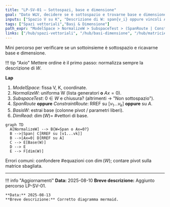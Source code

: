 ```yaml
---
title: "LP-SV-01 — Sottospazi, base e dimensione"
goal: "Dato W⊆V, decidere se è sottospazio e trovarne base e dimensione."
inputs: ["Spazio V su K", "Descrizione di W: span{v_i} oppure vincoli Ax=0"]
tags: ["Spazi vettoriali","Basi & Dimensione"]
path_expr: "ModelSpace > NormalizeW > SubspaceTest > (SpanRoute | ConstraintRoute) > BasisW > DimRead > Wrap"
links: ["/hub/spazi-vettoriali", "/hub/basi-dimensione", "/hub/matrici#rref"]
---
```


Mini percorso per verificare se un sottoinsieme è sottospazio e ricavarne base e dimensione.

!!! tip "Axio"
    Mettere ordine è il primo passo: normalizza sempre la descrizione di $W$.

**Lap**  
1) *ModelSpace*: fissa V, K, coordinate.  
2) *NormalizeW*: uniforma W (lista generatori **o** $A x=0$).  
3) *SubspaceTest*: $0\in W$ e chiusura? (altrimenti → "Non sottospazio").  
4) *SpanRoute* **oppure** *ConstraintRoute*: RREF su $[v_1\dots v_k]$ **oppure** su $A$.  
5) *BasisW*: estrai base (colonne pivot / parametri liberi).  
6) *DimRead*: $\dim(W) =$ #vettori di base.

```mermaid
graph TD
  A[NormalizeW] --> B{W=Span o Ax=0?}
  B -->|Span| C[RREF su [v1...vk]]
  B -->|Ax=0| D[RREF su A]
  C --> E[Base(W)]
  D --> E
  E --> F[dim(W)]
```

Errori comuni: confondere #equazioni con $\dim(W)$; contare pivot sulla matrice sbagliata.

---

!!! info "Aggiornamenti"
    **Data:** 2025-08-10
    **Breve descrizione:** Aggiunto percorso LP-SV-01.

    **Data:** 2025-08-13
    **Breve descrizione:** Corretto diagramma mermaid.
